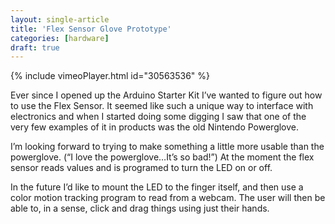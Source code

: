 ```yaml
---
layout: single-article
title: 'Flex Sensor Glove Prototype'
categories: [hardware]
draft: true
---
```


{% include vimeoPlayer.html id="30563536" %}

Ever since I opened up the Arduino Starter Kit I’ve wanted to figure out how to use the Flex Sensor. It seemed like such a unique way to interface with electronics and when I started doing some digging I saw that one of the very few examples of it in products was the old Nintendo Powerglove.

I’m looking forward to trying to make something a little more usable than the powerglove. (“I love the powerglove…It’s so bad!”) At the moment the flex sensor reads values and is programed to turn the LED on or off.

In the future I’d like to mount the LED to the finger itself, and then use a color motion tracking program to read from a webcam. The user will then be able to, in a sense, click and drag things using just their hands.
